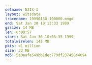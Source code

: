 ```yaml
---
setname: NZIX-I
layout: witsdata
tracename: 19990130-100000.mngd
end: Sat Jan 30 10:13:33 1999
gzsize: 14 MB
len: 0:09:57
start: Sat Jan 30 10:03:35 1999
totalwirelen: 143 MB
pkts: <1 million
size: 33 MB
md5: 5e0aafe549bb1dec779df237450a4094
---
```

